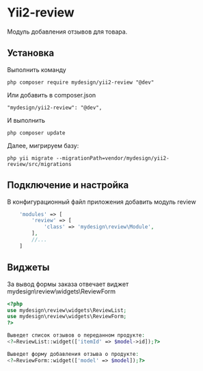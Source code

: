 Yii2-review
==========
Модуль добавления отзывов для товара.

Установка
---------------------------------
Выполнить команду

```
php composer require mydesign/yii2-review "@dev"
```

Или добавить в composer.json

```
"mydesign/yii2-review": "@dev",
```

И выполнить

```
php composer update
```

Далее, мигрируем базу:

```
php yii migrate --migrationPath=vendor/mydesign/yii2-review/src/migrations
```

Подключение и настройка
---------------------------------
В конфигурационный файл приложения добавить модуль review

```php
    'modules' => [
        'review' => [
            'class' => 'mydesign\review\Module',
        ],
        //...
    ]
```

Виджеты
---------------------------------
За вывод формы заказа отвечает виджет mydesign\review\widgets\ReviewForm

```php
<?php
use mydesign\review\widgets\ReviewList;
use mydesign\review\widgets\ReviewForm;
?>

Выведет список отзывов о переданном продукте:
<?=ReviewList::widget(['itemId' => $model->id]);?>

Выведет форму добавления отзыва о продукте:
<?=ReviewForm::widget(['model' => $model]);?>
```
